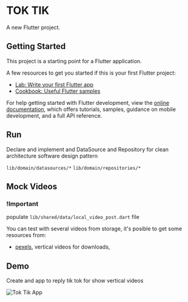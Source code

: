 # TOK TIK

A new Flutter project.

## Getting Started

This project is a starting point for a Flutter application.

A few resources to get you started if this is your first Flutter project:

- [Lab: Write your first Flutter app](https://docs.flutter.dev/get-started/codelab)
- [Cookbook: Useful Flutter samples](https://docs.flutter.dev/cookbook)

For help getting started with Flutter development, view the
[online documentation](https://docs.flutter.dev/), which offers tutorials,
samples, guidance on mobile development, and a full API reference.

## Run

Declare and implement and DataSource and Repository for clean architecture software design pattern

`lib/domain/datasources/*`
`lib/domain/repositories/*`

## Mock Videos

### !Important
populate `lib/shared/data/local_video_post.dart` file

You can test with several videos from storage, it's posible to get some resources from:
- [pexels](https://www.pexels.com/search/videos/vertical/), vertical videos for downloads,

## Demo

Create and app to reply tik tok for show vertical videos

![Tok Tik App](tok_tik_app.gif)
